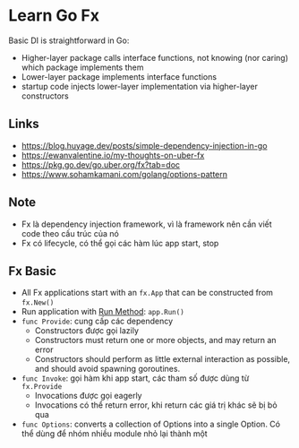 # Learn Go Fx

Basic DI is straightforward in Go:

- Higher-layer package calls interface functions, not knowing (nor caring) which package implements them
- Lower-layer package implements interface functions
- startup code injects lower-layer implementation via higher-layer constructors

## Links
- https://blog.huyage.dev/posts/simple-dependency-injection-in-go
- https://ewanvalentine.io/my-thoughts-on-uber-fx
- https://pkg.go.dev/go.uber.org/fx?tab=doc
- https://www.sohamkamani.com/golang/options-pattern

## Note
- Fx là dependency injection framework, vì là framework nên cần viết code theo cấu trúc của nó
- Fx có lifecycle, có thể gọi các hàm lúc app start, stop

## Fx Basic
- All Fx applications start with an `fx.App` that can be constructed from `fx.New()`
- Run application with [Run Method](https://pkg.go.dev/go.uber.org/fx?tab=doc#App.Run): `app.Run()`
- `func Provide`: cung cấp các dependency
    - Constructors được gọi lazily
    - Constructors must return one or more objects, and may return an error
    - Constructors should perform as little external interaction as possible, and should avoid spawning goroutines.
- `func Invoke`: gọi hàm khi app start, các tham số được dùng từ `fx.Provide`
    - Invocations được gọi eagerly
    - Invocations có thể return error, khi return các giá trị khác sẽ bị bỏ qua
- `func Options`: converts a collection of Options into a single Option. Có thể dùng để nhóm nhiều module nhỏ lại thành một
